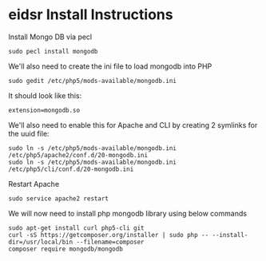 # eidsr Install Instructions
Install Mongo DB via pecl
```
sudo pecl install mongodb
```
We'll also need to create the ini file to load mongodb into PHP
```
sudo gedit /etc/php5/mods-available/mongodb.ini
```
It should look like this:
```
extension=mongodb.so
```
We'll also need to enable this for Apache and CLI by creating 2 symlinks for the uuid file:
```
sudo ln -s /etc/php5/mods-available/mongodb.ini /etc/php5/apache2/conf.d/20-mongodb.ini
sudo ln -s /etc/php5/mods-available/mongodb.ini /etc/php5/cli/conf.d/20-mongodb.ini
```
Restart Apache
```
sudo service apache2 restart
```
We will now need to install php mongodb library using below commands
```
sudo apt-get install curl php5-cli git
curl -sS https://getcomposer.org/installer | sudo php -- --install-dir=/usr/local/bin --filename=composer
composer require mongodb/mongodb
```
